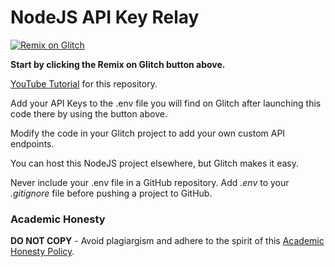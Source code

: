 # NodeJS API Key Relay

[![Remix on Glitch](https://cdn.glitch.com/2703baf2-b643-4da7-ab91-7ee2a2d00b5b%2Fremix-button.svg)](https://glitch.com/edit/#!/import/github/gitdagray/node_api_key_relay)

**Start by clicking the Remix on Glitch button above.**

[YouTube Tutorial](https://youtu.be/uk9pviyvrtg) for this repository.

Add your API Keys to the .env file you will find on Glitch after launching this code there by using the button above.

Modify the code in your Glitch project to add your own custom API endpoints.

You can host this NodeJS project elsewhere, but Glitch makes it easy.

Never include your .env file in a GitHub repository. Add _.env_ to your _.gitignore_ file before pushing a project to GitHub.

### Academic Honesty

**DO NOT COPY** - Avoid plagiargism and adhere to the spirit of this [Academic Honesty Policy](https://www.freecodecamp.org/news/academic-honesty-policy/).
